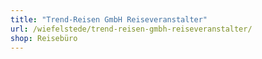 ```yaml
---
title: "Trend-Reisen GmbH Reiseveranstalter"
url: /wiefelstede/trend-reisen-gmbh-reiseveranstalter/
shop: Reisebüro
---
```


